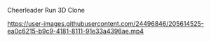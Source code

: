 Cheerleader Run 3D Clone



https://user-images.githubusercontent.com/24496846/205614525-ea0c6215-b9c9-4181-8111-91e33a4396ae.mp4
